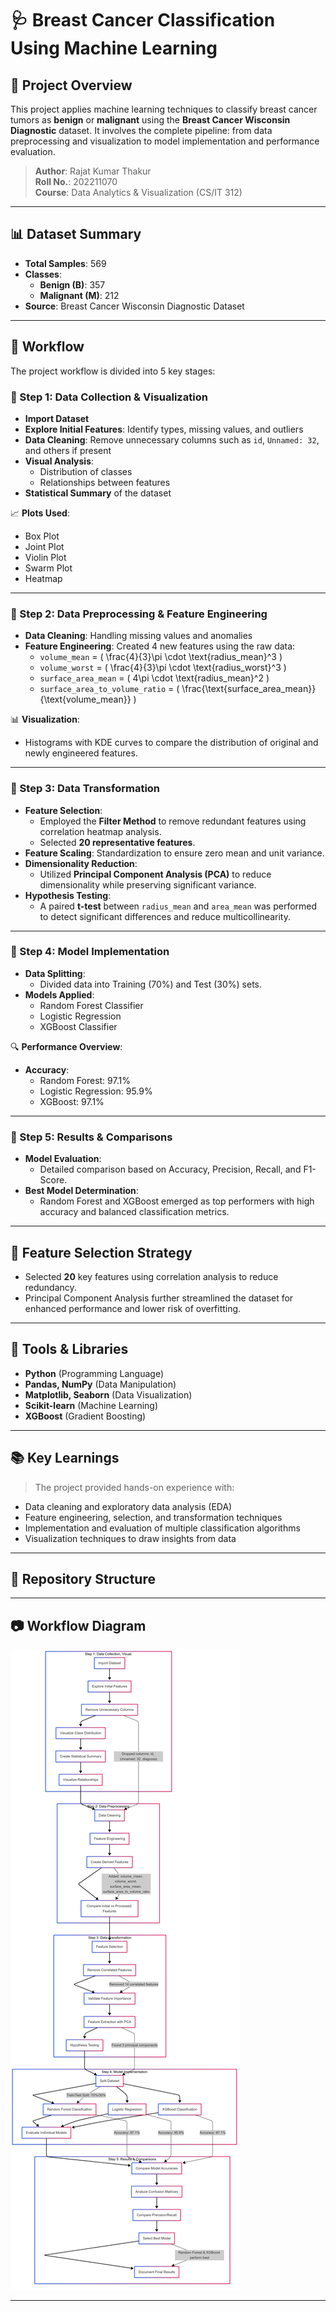 # 🩺 Breast Cancer Classification Using Machine Learning

## 📌 Project Overview

This project applies machine learning techniques to classify breast cancer tumors as **benign** or **malignant** using the **Breast Cancer Wisconsin Diagnostic** dataset. It involves the complete pipeline: from data preprocessing and visualization to model implementation and performance evaluation.

> **Author**: Rajat Kumar Thakur  
> **Roll No.**: 202211070  
> **Course**: Data Analytics & Visualization (CS/IT 312)

---

## 📊 Dataset Summary

- **Total Samples**: 569  
- **Classes**:
  - **Benign (B)**: 357
  - **Malignant (M)**: 212  
- **Source**: Breast Cancer Wisconsin Diagnostic Dataset

---

## 🧭 Workflow

The project workflow is divided into 5 key stages:

### 🧮 Step 1: Data Collection & Visualization
- **Import Dataset**  
- **Explore Initial Features**: Identify types, missing values, and outliers  
- **Data Cleaning**: Remove unnecessary columns such as `id`, `Unnamed: 32`, and others if present  
- **Visual Analysis**:
  - Distribution of classes
  - Relationships between features
- **Statistical Summary** of the dataset

📈 **Plots Used**:
- Box Plot
- Joint Plot
- Violin Plot
- Swarm Plot
- Heatmap

---

### 🧼 Step 2: Data Preprocessing & Feature Engineering
- **Data Cleaning**: Handling missing values and anomalies
- **Feature Engineering**: Created 4 new features using the raw data:
  - `volume_mean` = \( \frac{4}{3}\pi \cdot \text{radius\_mean}^3 \)
  - `volume_worst` = \( \frac{4}{3}\pi \cdot \text{radius\_worst}^3 \)
  - `surface_area_mean` = \( 4\pi \cdot \text{radius\_mean}^2 \)
  - `surface_area_to_volume_ratio` = \( \frac{\text{surface\_area\_mean}}{\text{volume\_mean}} \)

📊 **Visualization**:
- Histograms with KDE curves to compare the distribution of original and newly engineered features.

---

### 🔁 Step 3: Data Transformation
- **Feature Selection**: 
  - Employed the **Filter Method** to remove redundant features using correlation heatmap analysis.
  - Selected **20 representative features**.
- **Feature Scaling**: Standardization to ensure zero mean and unit variance.
- **Dimensionality Reduction**:
  - Utilized **Principal Component Analysis (PCA)** to reduce dimensionality while preserving significant variance.
- **Hypothesis Testing**:
  - A paired **t-test** between `radius_mean` and `area_mean` was performed to detect significant differences and reduce multicollinearity.

---

### 🤖 Step 4: Model Implementation

- **Data Splitting**: 
  - Divided data into Training (70%) and Test (30%) sets.
- **Models Applied**:
  - Random Forest Classifier
  - Logistic Regression
  - XGBoost Classifier

🔍 **Performance Overview**:
- **Accuracy**:
  - Random Forest: 97.1%
  - Logistic Regression: 95.9%
  - XGBoost: 97.1%

---

### 🧠 Step 5: Results & Comparisons

- **Model Evaluation**:
  - Detailed comparison based on Accuracy, Precision, Recall, and F1-Score.
- **Best Model Determination**:
  - Random Forest and XGBoost emerged as top performers with high accuracy and balanced classification metrics.

---

## 📌 Feature Selection Strategy

- Selected **20** key features using correlation analysis to reduce redundancy.
- Principal Component Analysis further streamlined the dataset for enhanced performance and lower risk of overfitting.

---

## 📎 Tools & Libraries

- **Python** (Programming Language)
- **Pandas, NumPy** (Data Manipulation)
- **Matplotlib, Seaborn** (Data Visualization)
- **Scikit-learn** (Machine Learning)
- **XGBoost** (Gradient Boosting)

---

## 📚 Key Learnings

> The project provided hands-on experience with:
- Data cleaning and exploratory data analysis (EDA)
- Feature engineering, selection, and transformation techniques
- Implementation and evaluation of multiple classification algorithms
- Visualization techniques to draw insights from data

---

## 📁 Repository Structure


---

## 📷 Workflow Diagram

![Workflow](workflow_diagram.png)

---